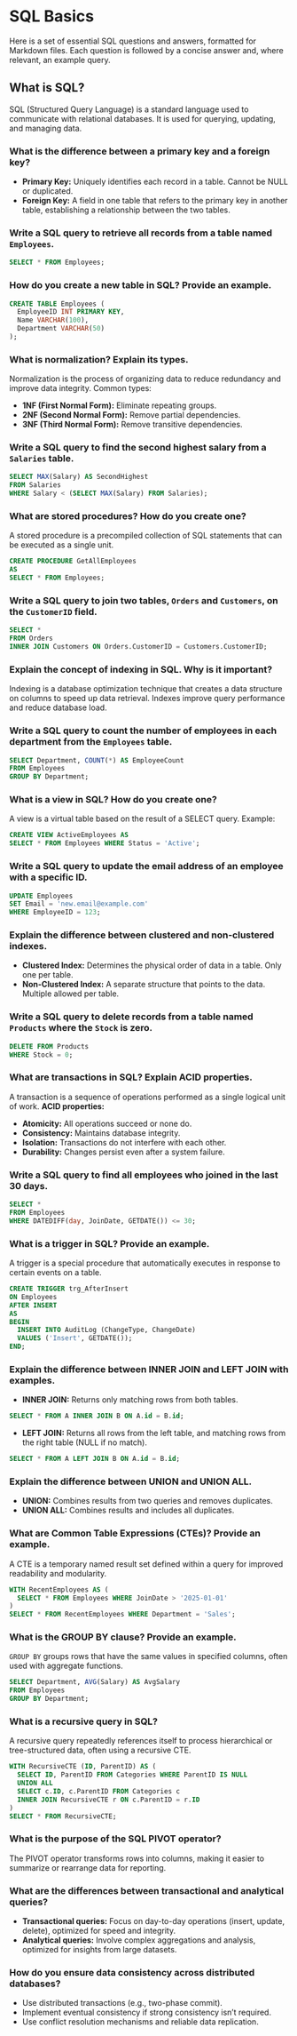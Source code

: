 # SQL Basics

Here is a set of essential SQL questions and answers, formatted for Markdown files. Each question is followed by a concise answer and, where relevant, an example query.

## What is SQL?

SQL (Structured Query Language) is a standard language used to communicate with relational databases. It is used for querying, updating, and managing data.

### What is the difference between a primary key and a foreign key?

- **Primary Key:** Uniquely identifies each record in a table. Cannot be NULL or duplicated.
- **Foreign Key:** A field in one table that refers to the primary key in another table, establishing a relationship between the two tables.


### Write a SQL query to retrieve all records from a table named `Employees`.

```sql
SELECT * FROM Employees;
```

### How do you create a new table in SQL? Provide an example.

```sql
CREATE TABLE Employees (
  EmployeeID INT PRIMARY KEY,
  Name VARCHAR(100),
  Department VARCHAR(50)
);
```


### What is normalization? Explain its types.

Normalization is the process of organizing data to reduce redundancy and improve data integrity.
Common types:

- **1NF (First Normal Form):** Eliminate repeating groups.
- **2NF (Second Normal Form):** Remove partial dependencies.
- **3NF (Third Normal Form):** Remove transitive dependencies.


### Write a SQL query to find the second highest salary from a `Salaries` table.

```sql
SELECT MAX(Salary) AS SecondHighest
FROM Salaries
WHERE Salary < (SELECT MAX(Salary) FROM Salaries);
```


### What are stored procedures? How do you create one?

A stored procedure is a precompiled collection of SQL statements that can be executed as a single unit.

```sql
CREATE PROCEDURE GetAllEmployees
AS
SELECT * FROM Employees;
```


### Write a SQL query to join two tables, `Orders` and `Customers`, on the `CustomerID` field.

```sql
SELECT *
FROM Orders
INNER JOIN Customers ON Orders.CustomerID = Customers.CustomerID;
```


### Explain the concept of indexing in SQL. Why is it important?

Indexing is a database optimization technique that creates a data structure on columns to speed up data retrieval. Indexes improve query performance and reduce database load.

### Write a SQL query to count the number of employees in each department from the `Employees` table.

```sql
SELECT Department, COUNT(*) AS EmployeeCount
FROM Employees
GROUP BY Department;
```


### What is a view in SQL? How do you create one?

A view is a virtual table based on the result of a SELECT query.
Example:

```sql
CREATE VIEW ActiveEmployees AS
SELECT * FROM Employees WHERE Status = 'Active';
```


### Write a SQL query to update the email address of an employee with a specific ID.

```sql
UPDATE Employees
SET Email = 'new.email@example.com'
WHERE EmployeeID = 123;
```


### Explain the difference between clustered and non-clustered indexes.

- **Clustered Index:** Determines the physical order of data in a table. Only one per table.
- **Non-Clustered Index:** A separate structure that points to the data. Multiple allowed per table.


### Write a SQL query to delete records from a table named `Products` where the `Stock` is zero.

```sql
DELETE FROM Products
WHERE Stock = 0;
```


### What are transactions in SQL? Explain ACID properties.

A transaction is a sequence of operations performed as a single logical unit of work.
**ACID properties:**

- **Atomicity:** All operations succeed or none do.
- **Consistency:** Maintains database integrity.
- **Isolation:** Transactions do not interfere with each other.
- **Durability:** Changes persist even after a system failure.


### Write a SQL query to find all employees who joined in the last 30 days.

```sql
SELECT *
FROM Employees
WHERE DATEDIFF(day, JoinDate, GETDATE()) <= 30;
```


### What is a trigger in SQL? Provide an example.

A trigger is a special procedure that automatically executes in response to certain events on a table.

```sql
CREATE TRIGGER trg_AfterInsert
ON Employees
AFTER INSERT
AS
BEGIN
  INSERT INTO AuditLog (ChangeType, ChangeDate)
  VALUES ('Insert', GETDATE());
END;
```


### Explain the difference between INNER JOIN and LEFT JOIN with examples.

- **INNER JOIN:** Returns only matching rows from both tables.

```sql
SELECT * FROM A INNER JOIN B ON A.id = B.id;
```

- **LEFT JOIN:** Returns all rows from the left table, and matching rows from the right table (NULL if no match).

```sql
SELECT * FROM A LEFT JOIN B ON A.id = B.id;
```


### Explain the difference between UNION and UNION ALL.

- **UNION:** Combines results from two queries and removes duplicates.
- **UNION ALL:** Combines results and includes all duplicates.


### What are Common Table Expressions (CTEs)? Provide an example.

A CTE is a temporary named result set defined within a query for improved readability and modularity.

```sql
WITH RecentEmployees AS (
  SELECT * FROM Employees WHERE JoinDate > '2025-01-01'
)
SELECT * FROM RecentEmployees WHERE Department = 'Sales';
```


### What is the GROUP BY clause? Provide an example.

`GROUP BY` groups rows that have the same values in specified columns, often used with aggregate functions.

```sql
SELECT Department, AVG(Salary) AS AvgSalary
FROM Employees
GROUP BY Department;
```


### What is a recursive query in SQL?

A recursive query repeatedly references itself to process hierarchical or tree-structured data, often using a recursive CTE.

```sql
WITH RecursiveCTE (ID, ParentID) AS (
  SELECT ID, ParentID FROM Categories WHERE ParentID IS NULL
  UNION ALL
  SELECT c.ID, c.ParentID FROM Categories c
  INNER JOIN RecursiveCTE r ON c.ParentID = r.ID
)
SELECT * FROM RecursiveCTE;
```


### What is the purpose of the SQL PIVOT operator?

The PIVOT operator transforms rows into columns, making it easier to summarize or rearrange data for reporting.

### What are the differences between transactional and analytical queries?

- **Transactional queries:** Focus on day-to-day operations (insert, update, delete), optimized for speed and integrity.
- **Analytical queries:** Involve complex aggregations and analysis, optimized for insights from large datasets.


### How do you ensure data consistency across distributed databases?

- Use distributed transactions (e.g., two-phase commit).
- Implement eventual consistency if strong consistency isn’t required.
- Use conflict resolution mechanisms and reliable data replication.

[^1]: https://www.datacamp.com/blog/top-sql-interview-questions-and-answers-for-beginners-and-intermediate-practitioners

[^2]: https://www.finalroundai.com/blog/sql-server-interview-questions

[^3]: https://upesonline.ac.in/blog/advanced-sql-interview-questions

[^4]: https://www.geeksforgeeks.org/sql/sql-interview-questions/

[^5]: https://www.reddit.com/r/SQL/comments/191lesk/interview_questions_for_sql/

[^6]: https://www.toptal.com/sql/interview-questions

[^7]: https://datalemur.com/blog/advanced-sql-interview-questions

[^8]: https://roadmap.sh/questions/sql

[^9]: https://www.interviewbit.com/sql-interview-questions/

[^10]: https://www.youtube.com/watch?v=izlf02YaQ_4

